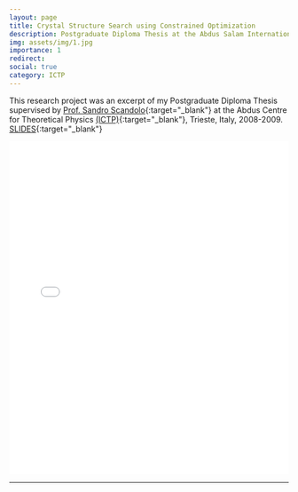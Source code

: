 ```yaml
---
layout: page
title: Crystal Structure Search using Constrained Optimization
description: Postgraduate Diploma Thesis at the Abdus Salam International Centre for Theoretical Physics (ICTP), Trieste, Italy
img: assets/img/1.jpg
importance: 1
redirect:
social: true
category: ICTP
---
```


This research project was an excerpt of my Postgraduate Diploma Thesis supervised by [Prof. Sandro Scandolo](https://www.ictp.it/phonebook/person?id=2464){:target="\_blank"} at the Abdus Centre for Theoretical Physics [(ICTP)](https://www.ictp.it/){:target="\_blank"}, Trieste, Italy, 2008-2009. [SLIDES](https://rpubs.com/hdo2021/IctpThesis){:target="\_blank"}

<center>
<div class="iframe-container">
<iframe class="responsive-iframe"
src="/assets/htmls/IctpThesis.html" width="100%" height="600px" allowfullscreen="" frameborder="0"></iframe>
</div>
</center>

---
